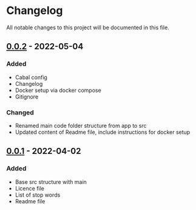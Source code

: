 # Changelog
All notable changes to this project will be documented in this file.

## [0.0.2] - 2022-05-04
### Added
- Cabal config
- Changelog
- Docker setup via docker compose
- Gitignore
### Changed
- Renamed main code folder structure from app to src
- Updated content of Readme file, include instructions for docker setup

## [0.0.1] - 2022-04-02
### Added
- Base src structure with main
- Licence file
- List of stop words
- Readme file

[0.0.2]: https://github.com/xsivan/FP_haskell/compare/0.0.1...0.0.2
[0.0.1]: https://github.com/xsivan/FP_haskell/compare/main...0.0.1